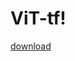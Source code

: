 # ViT-tf!

[download](https://user-images.githubusercontent.com/88665786/221298818-ea06b9b4-d2c9-4633-b56f-35abb1c448ef.png)
